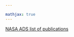 ```yaml
---

mathjax: true
---
```



[NASA ADS list of publications](https://ui.adsabs.harvard.edu/search/fq=%7B!type%3Daqp%20v%3D%24fq_database%7D&fq_database=(database%3Aastronomy%20OR%20database%3Aphysics)&q=%20author%3A"keilmann%2C%20eduard"&sort=date%20desc%2C%20bibcode%20desc&p_=0)
